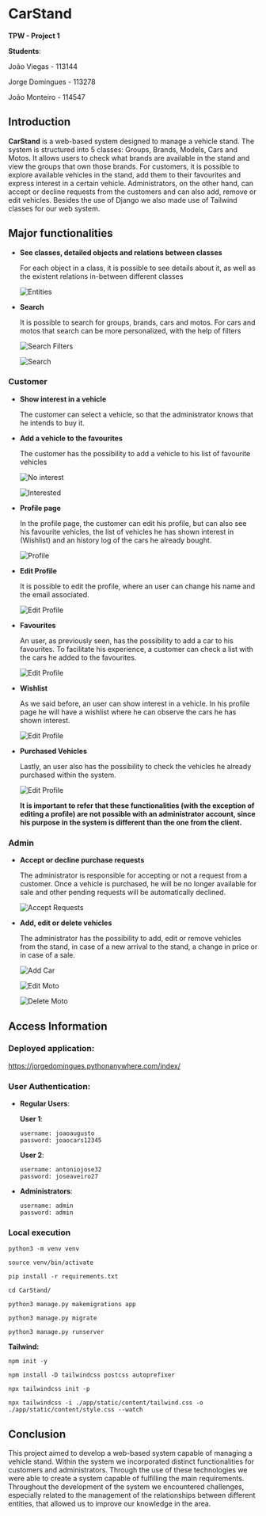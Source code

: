 # CarStand

**TPW - Project 1**

**Students**:

João Viegas - 113144

Jorge Domingues - 113278

João Monteiro - 114547

## Introduction

**CarStand** is a web-based system designed to manage a vehicle stand. The system is structured into 5 classes: Groups, Brands, Models, Cars and Motos. It allows users to check what brands are available in the stand and view the groups that own those brands. For customers, it is possible to explore available vehicles in the stand, add them to their favourites and express interest in a certain vehicle. Administrators, on the other hand, can accept or decline requests from the customers and can also add, remove or edit vehicles. Besides the use of Django we also made use of Tailwind classes for our web system.

## Major functionalities

- **See classes, detailed objects and relations between classes**

    For each object in a class, it is possible to see details about it, as well as the existent relations in-between different classes

    ![Entities](screenshots/entities.png)

- **Search**

    It is possible to search for groups, brands, cars and motos. For cars and motos that search can be more personalized, with the help of filters

    ![Search Filters](screenshots/searchFilters.png)

    ![Search](screenshots/search.png)

### Customer

- **Show interest in a vehicle**

    The customer can select a vehicle, so that the administrator knows that he intends to buy it.
    

- **Add a vehicle to the favourites**

    The customer has the possibility to add a vehicle to his list of favourite vehicles

    ![No interest](screenshots/noInterest.png)

    ![Interested](screenshots/interestAndFavorite.png)

- **Profile page**

    In the profile page, the customer can edit his profile, but can also see his favourite vehicles, the list of vehicles he has shown interest in (Wishlist) and an history log of the cars he already bought.

    ![Profile](screenshots/profile.png)    

- **Edit Profile**

    It is possible to edit the profile, where an user can change his name and the email associated.

    ![Edit Profile](screenshots/editProfile.png)

- **Favourites**

    An user, as previously seen, has the possibility to add a car to his favourites. To facilitate his experience, a customer can check a list with the cars he added to the favourites.

    ![Edit Profile](screenshots/favourites.png)

- **Wishlist**

    As we said before, an user can show interest in a vehicle. In his profile page he will have a wishlist where he can observe the cars he has shown interest.

    ![Edit Profile](screenshots/desired.png)

- **Purchased Vehicles**

    Lastly, an user also has the possibility to check the vehicles he already purchased within the system. 

    ![Edit Profile](screenshots/purchased.png)

    **It is important to refer that these functionalities (with the exception of editing a profile) are not possible with an administrator account, since his purpose in the system is different than the one from the client.**


### Admin

- **Accept or decline purchase requests**

    The administrator is responsible for accepting or not a request from a customer. Once a vehicle is purchased, he will be no longer available for sale and other pending requests will be automatically declined.

    ![Accept Requests](screenshots/acceptRequests.png)

- **Add, edit or delete vehicles**

    The administrator has the possibility to add, edit or remove vehicles from the stand, in case of a new arrival to the stand, a change in price or in case of a sale.

    ![Add Car](screenshots/createCar.png)

    ![Edit Moto](screenshots/updateMoto.png)

    ![Delete Moto](screenshots/deleteMoto.png)


## Access Information

### Deployed application:

https://jorgedomingues.pythonanywhere.com/index/

### User Authentication:

- **Regular Users**:

    **User 1**:

    ```
    username: joaoaugusto
    password: joaocars12345
    ```
    **User 2**:

    ```
    username: antoniojose32
    password: joseaveiro27
    ```


- **Administrators**:
    ```
    username: admin
    password: admin
    ```

### Local execution
```
python3 -m venv venv

source venv/bin/activate

pip install -r requirements.txt

cd CarStand/

python3 manage.py makemigrations app

python3 manage.py migrate

python3 manage.py runserver
```

**Tailwind:**
```
npm init -y

npm install -D tailwindcss postcss autoprefixer

npx tailwindcss init -p

npx tailwindcss -i ./app/static/content/tailwind.css -o ./app/static/content/style.css --watch
```



## Conclusion
This project aimed to develop a web-based system capable of managing a vehicle stand. Within the system we incorporated distinct functionalities for customers and administrators. Through the use of these technologies we were able to create a system capable of fulfilling the main requirements.
Throughout the development of the system we encountered challenges, especially related to the management of the relationships between different entities, that allowed us to improve our knowledge in the area.
